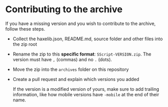 # Contributing to the archive

If you have a missing version and you wish to contribute to the archive, follow these steps.

- Collect the haxelib.json, README.md, source folder and other files into the zip root
- Rename the zip to this **specific format**: `SScript-VERSION.zip`.
The version must have `,` (commas) and no `.` (dots).
- Move the zip into the `archives` folder on this repository
- Create a pull request and explain which versions you added
    
    If the version is a modified version of yours, make sure to add trailing information, like how mobile versions have `-mobile` at the end of their name.